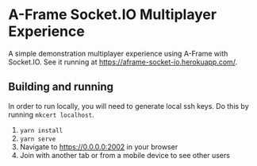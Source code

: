 # A-Frame Socket.IO Multiplayer Experience
A simple demonstration multiplayer experience using A-Frame with Socket.IO. See it running at https://aframe-socket-io.herokuapp.com/.

## Building and running
In order to run locally, you will need to generate local ssh keys. Do this by running `mkcert localhost`.

1. `yarn install`
2. `yarn serve`
3. Navigate to https://0.0.0.0:2002 in your browser
4. Join with another tab or from a mobile device to see other users
